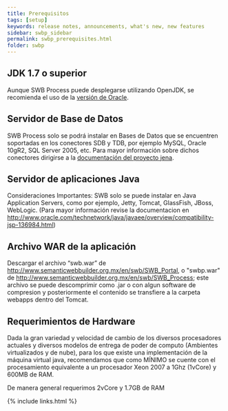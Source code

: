 ```yaml
---
title: Prerequisitos
tags: [setup]
keywords: release notes, announcements, what's new, new features
sidebar: swbp_sidebar
permalink: swbp_prerequisites.html
folder: swbp
---
```


## JDK 1.7 o superior

Aunque SWB Process puede desplegarse utilizando OpenJDK, se recomienda el uso de la [versión de Oracle](http://www.oracle.com/technetwork/java/javase/downloads/jdk8-downloads-2133151.html).

## Servidor de Base de Datos

SWB Process solo se podrá instalar en Bases de Datos que se encuentren soportadas en los conectores SDB y TDB, por  ejemplo  MySQL, Oracle 10gR2, SQL Server 2005, etc. Para mayor información sobre  dichos  conectores  dirigirse  a  la  [documentación  del  proyecto  jena](http://jena.apache.org/documentation/sdb/databases_supported.html).

## Servidor de aplicaciones Java

Consideraciones  Importantes:  SWB  solo  se  puede  instalar  en  Java  Application Servers,  como  por  ejemplo,  Jetty,  Tomcat,  GlassFish,  JBoss, WebLogic.
(Para mayor información  revise la documentacion  en http://www.oracle.com/technetwork/java/javaee/overview/compatibility-jsp-136984.html)

## Archivo WAR de la aplicación

Descargar  el  archivo  “swb.war”  de  http://www.semanticwebbuilder.org.mx/en/swb/SWB_Portal, o "swbp.war" de http://www.semanticwebbuilder.org.mx/en/swb/SWB_Process; este  archivo  se puede  descomprimir  como  .jar  o  con  algun software de compresion  y  posteriormente  el contenido  se  transfiere a la carpeta webapps dentro del Tomcat.

## Requerimientos de Hardware

Dada la gran variedad y velocidad de cambio de los diversos procesadores actuales y diversos modelos de entrega de poder de computo (Ambientes virtualizados y de nube), para los que existe una implementación de la máquina virtual java, recomendamos que como MÍNIMO se cuente con el procesamiento equivalente a un procesador Xeon 2007 a 1Ghz (1vCore) y 600MB de RAM.

De manera general requerimos 2vCore y 1.7GB de RAM


{% include links.html %}
